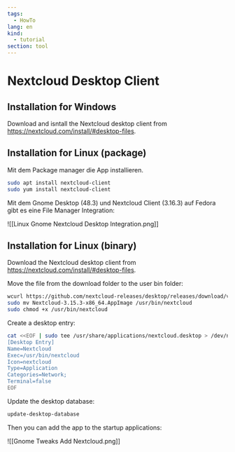 ```yaml
---
tags:
  - HowTo
lang: en
kind:
  - tutorial
section: tool
---
```

# Nextcloud Desktop Client

## Installation for Windows

Download and isntall the Nextcloud desktop client from <https://nextcloud.com/install/#desktop-files>.

## Installation for Linux (package)

Mit dem Package manager die App installieren.

```bash
sudo apt install nextcloud-client
sudo yum install nextcloud-client
```

Mit dem Gnome Desktop (48.3) und Nextcloud Client (3.16.3) auf Fedora gibt es eine File Manager Integration:

![[Linux Gnome Nextcloud Desktop Integration.png]]

## Installation for Linux (binary)

Download the Nextcloud desktop client from <https://nextcloud.com/install/#desktop-files>.

Move the file from the download folder to the user bin folder:

```bash
wcurl https://github.com/nextcloud-releases/desktop/releases/download/v3.15.3/Nextcloud-3.15.3-x86_64.AppImage
sudo mv Nextcloud-3.15.3-x86_64.AppImage /usr/bin/nextcloud
sudo chmod +x /usr/bin/nextcloud
```

Create a desktop entry:

```bash
cat <<EOF | sudo tee /usr/share/applications/nextcloud.desktop > /dev/null
[Desktop Entry]
Name=Nextcloud
Exec=/usr/bin/nextcloud
Icon=nextcloud
Type=Application
Categories=Network;
Terminal=false
EOF
```

Update the desktop database:

```bash
update-desktop-database
```

Then you can add the app to the startup applications:

![[Gnome Tweaks Add Nextcloud.png]]
